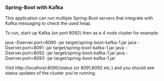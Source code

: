 <h3>Spring-Boot with Kafka</h3>

This application can run multiple Spring-Boot servers that integrate with Kafka messaging to check the used heap.

To run, start-up Kafka (on port 8092) then as a 4 node cluster for example:

java -Dserver.port=8090 -jar target/spring-boot-kafka-1.jar
java -Dserver.port=8091 -jar target/spring-boot-kafka-1.jar
java -Dserver.port=8092 -jar target/spring-boot-kafka-1.jar
java -Dserver.port=8093 -jar target/spring-boot-kafka-1.jar

Visit http://localhost:8090/status (or 8091,8092 etc.) and you should see status updates of the cluster you're running.
